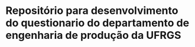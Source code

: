 # Repositório para desenvolvimento do questionario do departamento de engenharia de produção da UFRGS 
